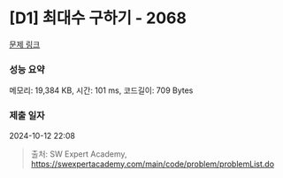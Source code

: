# [D1] 최대수 구하기 - 2068 

[문제 링크](https://swexpertacademy.com/main/code/problem/problemDetail.do?contestProbId=AV5QQhbqA4QDFAUq) 

### 성능 요약

메모리: 19,384 KB, 시간: 101 ms, 코드길이: 709 Bytes

### 제출 일자

2024-10-12 22:08



> 출처: SW Expert Academy, https://swexpertacademy.com/main/code/problem/problemList.do